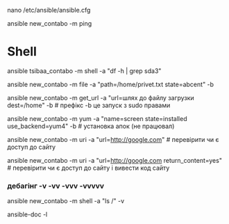 
nano /etc/ansible/ansible.cfg

ansible new_contabo -m ping

# Shell

ansible tsibaa_contabo -m shell -a "df -h | grep sda3"

ansible new_contabo -m file -a "path=/home/privet.txt state=abcent" -b

ansible new_contabo -m get_url -a "url=шлях до файлу загрузки dest=/home" -b # префікс -b це запуск з sudo правами

ansible new_contabo -m yum -a "name=screen state=installed use_backend=yum4" -b # установка апок (не працювал)

ansible new_contabo -m uri -a "url=http://google.com"  #  перевірити чи є доступ до сайту

ansible new_contabo -m uri -a "url=http://google.com return_content=yes"  #  перевірити чи є доступ до сайту і вивести код сайту


### дебагінг -v -vv -vvv -vvvvv

ansible new_contabo -m shell -a "ls /" -v

ansible-doc -l 
